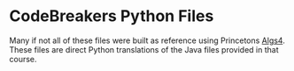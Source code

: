 # CodeBreakers Python Files

Many if not all of these files were built as reference using Princetons [Algs4](https://algs4.cs.princeton.edu). These files are direct Python translations of the Java files provided in that course.

